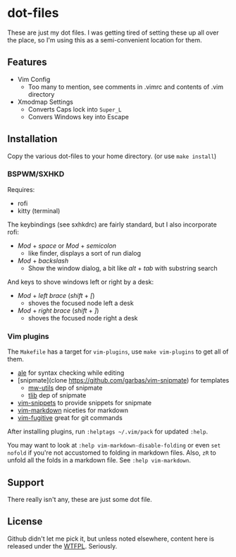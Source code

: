dot-files
=========

These are just my dot files.  I was getting tired of setting these up all over
the place, so I'm using this as a semi-convenient location for them.

Features
--------

* Vim Config
    - Too many to mention, see comments in .vimrc and contents of .vim
      directory
* Xmodmap Settings
    - Converts Caps lock into `Super_L`
    - Convers Windows key into Escape

Installation
------------

Copy the various dot-files to your home directory. (or use `make install`)

### BSPWM/SXHKD

Requires:

 * rofi
 * kitty (terminal)

The keybindings (see sxhkdrc) are fairly standard, but I also incorporate rofi:

 * *Mod* + *space* or *Mod* + *semicolon*
    - like finder, displays a sort of run dialog
 * *Mod* + *backslash*
    - Show the window dialog, a bit like *alt* + *tab* with substring search

And keys to shove windows left or right by a desk:

 * *Mod* + *left brace* (*shift* + *[*)
     - shoves the focused node left a desk
 * *Mod* + *right brace* (*shift* + *]*)
     - shoves the focused node right a desk

### Vim plugins

The `Makefile` has a target for `vim-plugins`, use `make vim-plugins` to get
all of them.

 * [ale](https://github.com/w0rp/ale) for syntax checking while editing
 * [snipmate](clone https://github.com/garbas/vim-snipmate) for templates
    - [mw-utils](https://github.com/marcweber/vim-addon-mw-utils) dep of snipmate
    - [tlib](https://github.com/tomtom/tlib_vim) dep of snipmate
 * [vim-snippets](https://github.com/honza/vim-snippets) to provide snippets for snipmate
 * [vim-markdown](https://github.com/preservim/vim-markdown) niceties for markdown
 * [vim-fugitive](https://github.com/tpope/vim-fugitive) great for git commands

After installing plugins, run `:helptags ~/.vim/pack` for updated `:help`.

You may want to look at `:help vim-markdown-disable-folding` or even `set
nofold` if you're not accustomed to folding in markdown files.  Also, `zR` to
unfold all the folds in a markdown file.  See `:help vim-markdown`.

Support
-------

There really isn't any, these are just some dot file.

License
-------

Github didn't let me pick it, but unless noted elsewhere, content here is
released under the [WTFPL](http://www.wtfpl.net).  Seriously.
